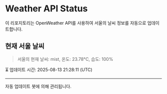 
# Weather API Status

이 리포지토리는 OpenWeather API를 사용하여 서울의 날씨 정보를 자동으로 업데이트합니다.

## 현재 서울 날씨
> 서울의 현재 날씨: mist, 온도: 23.78°C, 습도: 100%

⏳ 업데이트 시간: 2025-08-13 21:28:11 (UTC)

---
자동 업데이트 봇에 의해 관리됩니다.
